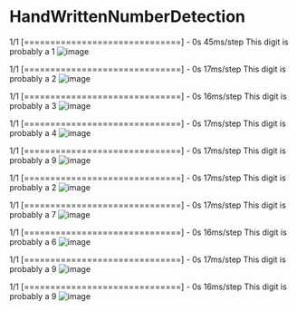# HandWrittenNumberDetection

1/1 [==============================] - 0s 45ms/step
This digit is probably a 1
![image](https://user-images.githubusercontent.com/81670997/192138551-ce088538-f120-4c38-8fb6-48a77e31d211.png)


1/1 [==============================] - 0s 17ms/step
This digit is probably a 2
![image](https://user-images.githubusercontent.com/81670997/192138561-033c1d87-e586-4c76-a035-6d15a313291d.png)


1/1 [==============================] - 0s 16ms/step
This digit is probably a 3
![image](https://user-images.githubusercontent.com/81670997/192138564-9c5bae0f-a78d-4482-9c75-43946152b7ac.png)

1/1 [==============================] - 0s 17ms/step
This digit is probably a 4
![image](https://user-images.githubusercontent.com/81670997/192138568-ec3963cc-b856-446a-9bca-4778410b70c0.png)


1/1 [==============================] - 0s 17ms/step
This digit is probably a 9
![image](https://user-images.githubusercontent.com/81670997/192138576-4e53e59c-1fb2-4f9a-a0eb-692296e70a16.png)

1/1 [==============================] - 0s 17ms/step
This digit is probably a 2
![image](https://user-images.githubusercontent.com/81670997/192138579-dd96a9f4-964f-401f-ae7c-030c6ecc5d61.png)

1/1 [==============================] - 0s 17ms/step
This digit is probably a 7
![image](https://user-images.githubusercontent.com/81670997/192138586-e3733725-7ff9-4ddb-b8a4-2dbd43df3bc7.png)

1/1 [==============================] - 0s 16ms/step
This digit is probably a 6
![image](https://user-images.githubusercontent.com/81670997/192138594-1d3076fb-a134-4f0a-a4f7-3e507c442ba3.png)

1/1 [==============================] - 0s 17ms/step
This digit is probably a 9
![image](https://user-images.githubusercontent.com/81670997/192138598-51f801ec-233e-4b70-b784-3863883f2a93.png)

1/1 [==============================] - 0s 16ms/step
This digit is probably a 9
![image](https://user-images.githubusercontent.com/81670997/192138601-3d0311ab-30ce-40ca-889c-c9a1c9c6e7d6.png)
